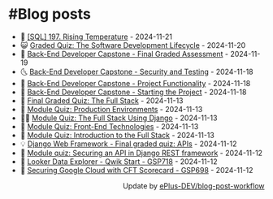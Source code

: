 # #Blog posts
<!-- BLOG-POST-LIST:START -->
- 🧰 [[SQL] 197. Rising Temperature](https://eplus.dev/sql-197-rising-temperature) - 2024-11-21
- 😺 [Graded Quiz: The Software Development Lifecycle](https://eplus.dev/graded-quiz-the-software-development-lifecycle) - 2024-11-20
- 🗽 [Back-End Developer Capstone - Final Graded Assessment](https://eplus.dev/back-end-developer-capstone-final-graded-assessment) - 2024-11-19
- 🌜 [Back-End Developer Capstone - Security and Testing](https://eplus.dev/back-end-developer-capstone-security-and-testing) - 2024-11-18
- 📝 [Back-End Developer Capstone - Project Functionality](https://eplus.dev/back-end-developer-capstone-project-functionality) - 2024-11-18
- 🚀 [Back-End Developer Capstone - Starting the Project](https://eplus.dev/back-end-developer-capstone-starting-the-project) - 2024-11-18
- 💼 [Final Graded Quiz: The Full Stack](https://eplus.dev/final-graded-quiz-the-full-stack) - 2024-11-13
- 🦣 [Module Quiz: Production Environments](https://eplus.dev/module-quiz-production-environments) - 2024-11-13
- 👨‍🏫 [Module Quiz: The Full Stack Using Django](https://eplus.dev/module-quiz-the-full-stack-using-django) - 2024-11-13
- 🔭 [Module Quiz: Front-End Technologies](https://eplus.dev/module-quiz-front-end-technologies) - 2024-11-13
- 🤡 [Module Quiz: Introduction to the Full Stack](https://eplus.dev/module-quiz-introduction-to-the-full-stack) - 2024-11-13
- 💡 [Django Web Framework - Final graded quiz: APIs](https://eplus.dev/django-web-framework-final-graded-quiz-apis) - 2024-11-12
- 🦣 [Module quiz: Securing an API in Django REST framework](https://eplus.dev/module-quiz-securing-an-api-in-django-rest-framework) - 2024-11-12
- 💪 [Looker Data Explorer - Qwik Start - GSP718](https://eplus.dev/looker-data-explorer-qwik-start-gsp718) - 2024-11-12
- 🤡 [Securing Google Cloud with CFT Scorecard - GSP698](https://eplus.dev/securing-google-cloud-with-cft-scorecard-gsp698) - 2024-11-12<!-- BLOG-POST-LIST:END -->
<div align="right">
  Update by <a target="_blank"
    href="https://github.com/ePlus-DEV/blog-post-workflow">ePlus-DEV/blog-post-workflow</a>
</div>
